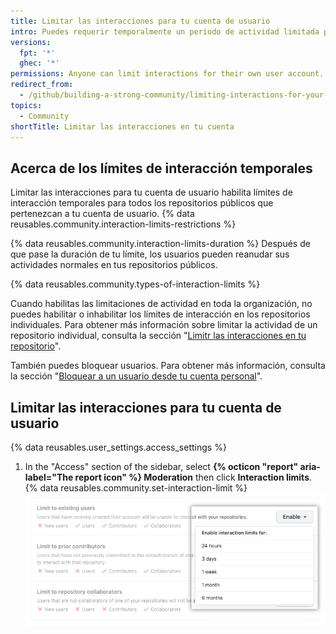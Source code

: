 ```yaml
---
title: Limitar las interacciones para tu cuenta de usuario
intro: Puedes requerir temporalmente un periodo de actividad limitada para usuarios específicos en todos los repositorios públicos que pertenezcan a tu cuenta de usuario.
versions:
  fpt: '*'
  ghec: '*'
permissions: Anyone can limit interactions for their own user account.
redirect_from:
  - /github/building-a-strong-community/limiting-interactions-for-your-user-account
topics:
  - Community
shortTitle: Limitar las interacciones en tu cuenta
---
```


## Acerca de los límites de interacción temporales

Limitar las interacciones para tu cuenta de usuario habilita límites de interacción temporales para todos los repositorios públicos que pertenezcan a tu cuenta de usuario. {% data reusables.community.interaction-limits-restrictions %}

{% data reusables.community.interaction-limits-duration %} Después de que pase la duración de tu límite, los usuarios pueden reanudar sus actividades normales en tus repositorios públicos.

{% data reusables.community.types-of-interaction-limits %}

Cuando habilitas las limitaciones de actividad en toda la organización, no puedes habilitar o inhabilitar los límites de interacción en los repositorios individuales. Para obtener más información sobre limitar la actividad de un repositorio individual, consulta la sección "[Limitr las interacciones en tu repositorio](/communities/moderating-comments-and-conversations/limiting-interactions-in-your-repository)".

También puedes bloquear usuarios. Para obtener más información, consulta la sección "[Bloquear a un usuario desde tu cuenta personal](/communities/maintaining-your-safety-on-github/blocking-a-user-from-your-personal-account)".

## Limitar las interacciones para tu cuenta de usuario

{% data reusables.user_settings.access_settings %}
1. In the "Access" section of the sidebar, select **{% octicon "report" aria-label="The report icon" %} Moderation** then click **Interaction limits**.
{% data reusables.community.set-interaction-limit %}
  ![Opciones de límites de interacción temporarios](/assets/images/help/settings/user-account-temporary-interaction-limits-options.png)
